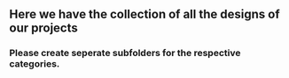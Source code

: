 ## Here we have the collection of all the designs of our projects
### Please create seperate subfolders for the respective categories.
